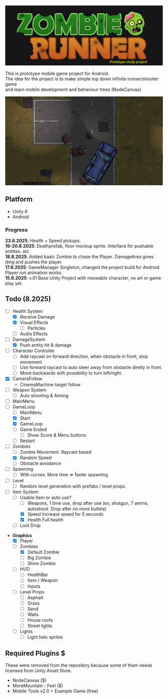 ![Project Logo](Images/project_logo.png)

This is prototype mobile game project for Android.<br>
The idea for the project is to make simple top down infinite runner/shooter game<br>and learn mobile development and behaviour trees (NodeCanvas)

![Project Logo](Images/Screenshot2025-08-23.png)

## Platform
- Unity 6
- Android

### Progress
**23.8.2025**: Health + Speed pickups.<br>
**19-20.8.2025**: Deathprefab, floor mockup sprite. Interface for pushable entities. etc<br>
**18.8.2025**: Added basic Zombie to chase the Player. DamageArea gives dmg and pushes the player.<br>
**17.8.2025**: GameManager Singleton, changed the project build for Android. Player run animation works.<br>
**15.8.2025**: v.01 Base Unity Project with moveable character, no art or game play yet.<br>

## Todo (8.2025)
- [ ] Health System
    - [x] Receive Damage
    - [x] Visual Effects
        - [ ] Particles
    - [ ] Audio Effects
- [ ] DamageSystem
	- [x] Push entity hit & damage
- [ ] Character Controller
    - [ ] Add raycast on forward direction, when obstacle in front, stop movement
    - [ ] Use forward raycast to auto steer away from obstacle diretly in front. 
    - [ ] Move backwards with possibility to turn left/right.
- [x] CameraFollow
    - CinemaMachine target follow
- [ ] Weapon System
    - [ ] Auto shooting & Aiming
- [ ] MainMenu
- [ ] GameLoop
    - [ ] MainMenu
    - [x] Start
    - [x] GameLoop
    - [ ] Game Ended
        - [ ] Show Score & Menu buttons
    - [ ] Restart
- [ ] Zombies
    - [ ] Zombie Movement. Raycast based
    - [x] Random Speed
    - [ ] Obstacle avoidance
- [ ] Spawning
    - [ ] With curves. More time => faster spawning
- [ ] Level
    - [ ] Random level generation with prefabs / level props.
- [ ] Item System
	- [ ] Usable Item or auto use?
	    - [ ] Weapons, 1 time use, drop after use
            (ex; shotgun, 7 ammo, autoshoot. Drop after no more bullets)
	    - [x] Speed
            Increase speed for 5 seconds
	    - [x] Health
            Full health
    - [ ] Loot Drop
- **Graphics**
	- [x] Player
	- [ ] Zombies
        - [x] Default Zombie
        - [ ] Big Zombie
        - [ ] Slime Zombie 
	- [ ] HUD
		- [ ] HealthBar
		- [ ] Item / Weapon
		- [ ] Inputs
	- [ ] Level Props
		- [ ] Asphalt
		- [ ] Grass
		- [ ] Sand
		- [ ] Walls
        - [ ] House roofs
        - [ ] Street lights
	- [ ] Lights
        - [ ] Light halo sprites

## Required Plugins $
These were removed from the repository because some of them needs licensed from Unity Asset Store.
- NodeCanvas ($)
- MoreMountain - Feel ($)
- Mobile Tools v2.0 + Example Game (free)